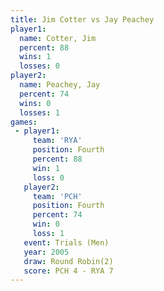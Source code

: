 ```yaml
---
title: Jim Cotter vs Jay Peachey
player1:            
  name: Cotter, Jim 
  percent: 88       
  wins: 1           
  losses: 0         
player2:            
  name: Peachey, Jay
  percent: 74       
  wins: 0           
  losses: 1         
games:
 - player1:          
     team: 'RYA'     
     position: Fourth
     percent: 88     
     win: 1          
     loss: 0         
   player2:          
     team: 'PCH'     
     position: Fourth
     percent: 74     
     win: 0          
     loss: 1         
   event: Trials (Men) 
   year: 2005          
   draw: Round Robin(2)
   score: PCH 4 - RYA 7
---
```

